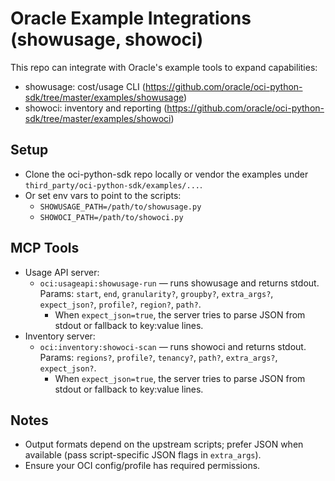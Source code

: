 # Oracle Example Integrations (showusage, showoci)

This repo can integrate with Oracle's example tools to expand capabilities:
- showusage: cost/usage CLI (https://github.com/oracle/oci-python-sdk/tree/master/examples/showusage)
- showoci: inventory and reporting (https://github.com/oracle/oci-python-sdk/tree/master/examples/showoci)

## Setup
- Clone the oci-python-sdk repo locally or vendor the examples under `third_party/oci-python-sdk/examples/...`.
- Or set env vars to point to the scripts:
  - `SHOWUSAGE_PATH=/path/to/showusage.py`
  - `SHOWOCI_PATH=/path/to/showoci.py`

## MCP Tools
- Usage API server:
  - `oci:usageapi:showusage-run` — runs showusage and returns stdout. Params: `start`, `end`, `granularity?`, `groupby?`, `extra_args?`, `expect_json?`, `profile?`, `region?`, `path?`.
    - When `expect_json=true`, the server tries to parse JSON from stdout or fallback to key:value lines.
- Inventory server:
  - `oci:inventory:showoci-scan` — runs showoci and returns stdout. Params: `regions?`, `profile?`, `tenancy?`, `path?`, `extra_args?`, `expect_json?`.
    - When `expect_json=true`, the server tries to parse JSON from stdout or fallback to key:value lines.

## Notes
- Output formats depend on the upstream scripts; prefer JSON when available (pass script-specific JSON flags in `extra_args`).
- Ensure your OCI config/profile has required permissions.
